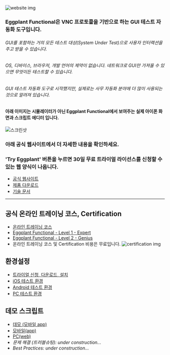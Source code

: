 ![website img](https://user-images.githubusercontent.com/42508143/54476795-9ff32980-4844-11e9-97de-f5030d628868.png)

### Eggplant Functional은 VNC 프로토콜을 기반으로 하는 GUI 테스트 자동화 도구입니다.
###### GUI를 포함하는 거의 모든 테스트 대상(System Under Test)으로 사용자 인터랙션을 주고 받을 수 있습니다.
###### OS, 디바이스, 브라우저, 개발 언어의 제약이 없습니다. 네트워크로 GUI만 가져올 수 있으면 무엇이든 테스트할 수 있습니다.
###### GUI 테스트 자동화 도구로 시작했지만, 실제로는 사무 자동화 분야에 더 많이 사용되는 것으로 알려져 있습니다.

#### 아래 이미지는 시뮬레이터가 아닌 Eggplant Functional에서 보여주는 실제 아이폰 화면과 스크립트 에디터 입니다.
![스크린샷](https://user-images.githubusercontent.com/42508143/54476640-02e3c100-4843-11e9-9bc9-049b0edfb730.png)

### 아래 공식 웹사이트에서 더 자세한 내용을 확인하세요.
### 'Try Eggplant' 버튼을 누르면 30일 무료 트라이얼 라이선스를 신청할 수 있는 웹 양식이 나옵니다.
* [공식 웹사이트](https://eggplant.io/)
* [제품 다운로드](https://eggplant.io/downloads)
* [기술 문서](http://docs.testplant.com/eggplant-documentation-home.htm)
------

## 공식 온라인 트레이닝 코스, Certification
* [온라인 트레이닝 코스](https://eggplant.io/training-and-certifications)
* [Eggplant Functional - Level 1 - Expert](https://eggplant.io/eggplant-functional-level-1)
* [Eggplant Functional - Level 2 - Genius](https://eggplant.io/eggplant-functional-level-2-genius)
* 온라인 트레이닝 코스 및 Certification 비용은 무료입니다.
![certification img](https://user-images.githubusercontent.com/42508143/54477134-3a08a100-4848-11e9-91b8-7593e46f0ff5.png)

## 환경설정
* [트라이얼 신청, 다운로드, 설치](https://github.com/Kimrock/Eggplant-Functional/tree/master/Setup#%ED%8A%B8%EB%9D%BC%EC%9D%B4%EC%96%BC-%EC%8B%A0%EC%B2%AD-%EB%8B%A4%EC%9A%B4%EB%A1%9C%EB%93%9C-%EC%84%A4%EC%B9%98)
* [iOS 테스트 환경](https://github.com/Kimrock/Eggplant-Functional/tree/master/Setup#ios-%ED%85%8C%EC%8A%A4%ED%8A%B8-%ED%99%98%EA%B2%BD)
* [Android 테스트 환경](https://github.com/Kimrock/Eggplant-Functional/tree/master/Setup#android-%ED%85%8C%EC%8A%A4%ED%8A%B8-%ED%99%98%EA%B2%BD)
* [PC 테스트 환경](https://github.com/Kimrock/Eggplant-Functional/tree/master/Setup#pc-%ED%85%8C%EC%8A%A4%ED%8A%B8-%ED%99%98%EA%B2%BD)

## 데모 스크립트
* [데모 (모바일 app)](https://github.com/Kimrock/Eggplant-Functional/tree/master/DemoScript/DemoSuite.suite)
* [모바일(app)](https://github.com/Kimrock/Eggplant-Functional/tree/master/DemoScript/MobileDemoSuite.suite)
* [PC(web)](https://github.com/Kimrock/Eggplant-Functional/tree/master/DemoScript/WindowsSuite.suite)
* _문제 해결 (트러블슈팅): under construction..._
* _Best Practices: under construction..._
